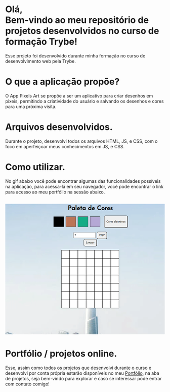 <h1>Olá, <br/>
Bem-vindo ao meu repositório de projetos desenvolvidos no curso de formação Trybe!</h1>

<p>Esse projeto foi desenvolvido durante minha formação no curso de desenvolvimento web pela Trybe.</p>


<h1>O que a aplicação propõe?</h1>

<p>O App Pixels Art se propõe a ser um aplicativo para criar desenhos em pixeis, permitindo a criatividade do usuário e salvando os desenhos e cores para uma próxima visita.</p>

<h1>Arquivos desenvolvidos.</h1>

<p>Durante o projeto, desenvolvi todos os arquivos HTML, JS, e CSS, com o foco em aperfeiçoar meus conhecimentos em JS, e CSS.</p>

<h1>Como utilizar.</h1>

<p>No gif abaixo você pode encontrar algumas das funcionalidades possíveis na aplicação, para acessa-lá em seu navegador, você pode encontrar o link para acesso ao meu portfólio na sessão abaixo.</p>

<h2 align="center">
  <img alt="gif-readme" title="pixels-art" src="./github/pixels-art.gif"/>
</h2>

<h1>Portfólio / projetos online.</h1>

<p>Esse, assim como todos os projetos que desenvolvi durante o curso e desenvolvi por conta própria estarão disponíveis no meu <a href="https://antoniowingert-github-io.vercel.app/" target="_blanck">Portfólio</a>, na aba de projetos, seja bem-vindo para explorar e caso se interessar pode entrar com contato comigo!</p>

